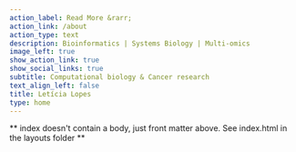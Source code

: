 ```yaml
---
action_label: Read More &rarr;
action_link: /about
action_type: text
description: Bioinformatics | Systems Biology | Multi-omics
image_left: true
show_action_link: true
show_social_links: true
subtitle: Computational biology & Cancer research
text_align_left: false
title: Letícia Lopes
type: home
---
```


** index doesn't contain a body, just front matter above.
See index.html in the layouts folder **
